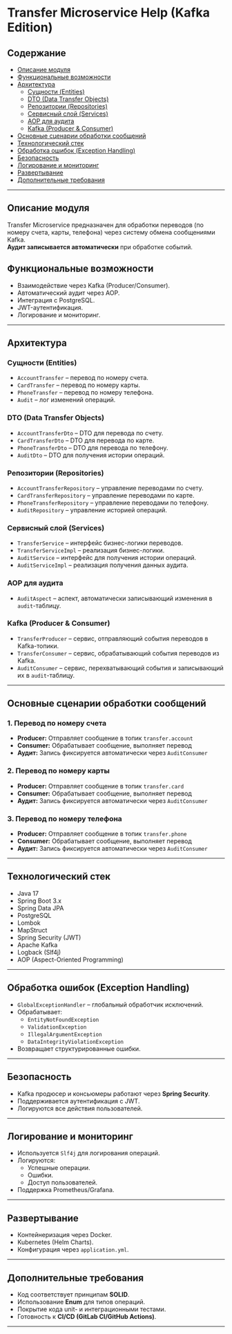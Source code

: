 # Transfer Microservice Help (Kafka Edition)

## Содержание

- [Описание модуля](#описание-модуля)
- [Функциональные возможности](#функциональные-возможности)
- [Архитектура](#архитектура)
    - [Сущности (Entities)](#сущности-entities)
    - [DTO (Data Transfer Objects)](#dto-data-transfer-objects)
    - [Репозитории (Repositories)](#репозитории-repositories)
    - [Сервисный слой (Services)](#сервисный-слой-services)
    - [AOP для аудита](#aop-для-аудита)
    - [Kafka (Producer & Consumer)](#kafka-producer--consumer)
- [Основные сценарии обработки сообщений](#основные-сценарии-обработки-сообщений)
- [Технологический стек](#технологический-стек)
- [Обработка ошибок (Exception Handling)](#обработка-ошибок-exception-handling)
- [Безопасность](#безопасность)
- [Логирование и мониторинг](#логирование-и-мониторинг)
- [Развертывание](#развертывание)
- [Дополнительные требования](#дополнительные-требования)

---

## **Описание модуля**

Transfer Microservice предназначен для обработки переводов (по номеру счета, карты, телефона) через систему обмена сообщениями Kafka.\
**Аудит записывается автоматически** при обработке событий.

## **Функциональные возможности**

- Взаимодействие через Kafka (Producer/Consumer).
- Автоматический аудит через AOP.
- Интеграция с PostgreSQL.
- JWT-аутентификация.
- Логирование и мониторинг.

---

## **Архитектура**

### **Сущности (Entities)**

- `AccountTransfer` – перевод по номеру счета.
- `CardTransfer` – перевод по номеру карты.
- `PhoneTransfer` – перевод по номеру телефона.
- `Audit` – лог изменений операций.

### **DTO (Data Transfer Objects)**

- `AccountTransferDto` – DTO для перевода по счету.
- `CardTransferDto` – DTO для перевода по карте.
- `PhoneTransferDto` – DTO для перевода по телефону.
- `AuditDto` – DTO для получения истории операций.

### **Репозитории (Repositories)**

- `AccountTransferRepository` – управление переводами по счету.
- `CardTransferRepository` – управление переводами по карте.
- `PhoneTransferRepository` – управление переводами по телефону.
- `AuditRepository` – управление историей операций.

### **Сервисный слой (Services)**

- `TransferService` – интерфейс бизнес-логики переводов.
- `TransferServiceImpl` – реализация бизнес-логики.
- `AuditService` – интерфейс для получения истории операций.
- `AuditServiceImpl` – реализация получения данных аудита.

### **AOP для аудита**

- `AuditAspect` – аспект, автоматически записывающий изменения в `audit`-таблицу.

### **Kafka (Producer & Consumer)**

- `TransferProducer` – сервис, отправляющий события переводов в Kafka-топики.
- `TransferConsumer` – сервис, обрабатывающий события переводов из Kafka.
- `AuditConsumer` – сервис, перехватывающий события и записывающий их в `audit`-таблицу.

---

## **Основные сценарии обработки сообщений**

### **1. Перевод по номеру счета**
- **Producer:** Отправляет сообщение в топик `transfer.account`
- **Consumer:** Обрабатывает сообщение, выполняет перевод
- **Аудит:** Запись фиксируется автоматически через `AuditConsumer`

### **2. Перевод по номеру карты**
- **Producer:** Отправляет сообщение в топик `transfer.card`
- **Consumer:** Обрабатывает сообщение, выполняет перевод
- **Аудит:** Запись фиксируется автоматически через `AuditConsumer`

### **3. Перевод по номеру телефона**
- **Producer:** Отправляет сообщение в топик `transfer.phone`
- **Consumer:** Обрабатывает сообщение, выполняет перевод
- **Аудит:** Запись фиксируется автоматически через `AuditConsumer`

---

## **Технологический стек**

- Java 17
- Spring Boot 3.x
- Spring Data JPA
- PostgreSQL
- Lombok
- MapStruct
- Spring Security (JWT)
- Apache Kafka
- Logback (Slf4j)
- AOP (Aspect-Oriented Programming)

---

## **Обработка ошибок (Exception Handling)**

- `GlobalExceptionHandler` – глобальный обработчик исключений.
- Обрабатывает:
    - `EntityNotFoundException`
    - `ValidationException`
    - `IllegalArgumentException`
    - `DataIntegrityViolationException`
- Возвращает структурированные ошибки.

---

## **Безопасность**

- Kafka продюсер и консьюмеры работают через **Spring Security**.
- Поддерживается аутентификация с JWT.
- Логируются все действия пользователей.

---

## **Логирование и мониторинг**

- Используется `Slf4j` для логирования операций.
- Логируются:
    - Успешные операции.
    - Ошибки.
    - Доступ пользователей.
- Поддержка Prometheus/Grafana.

---

## **Развертывание**

- Контейнеризация через Docker.
- Kubernetes (Helm Charts).
- Конфигурация через `application.yml`.

---

## **Дополнительные требования**

- Код соответствует принципам **SOLID**.
- Использование **Enum** для типов операций.
- Покрытие кода unit- и интеграционными тестами.
- Готовность к **CI/CD (GitLab CI/GitHub Actions)**.

---
